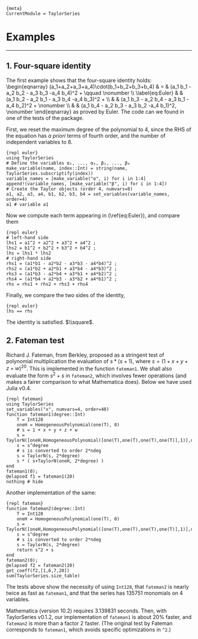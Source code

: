 
    {meta}
    CurrentModule = TaylorSeries

# Examples

---

## 1. Four-square identity

The first example shows that the four-square identity holds:
\\begin{eqnarray}
(a_1+a_2+a_3+a_4)\\cdot(b_1+b_2+b_3+b_4) & = &
     (a_1 b_1 - a_2 b_2 - a_3 b_3 -a_4 b_4)^2 + \\qquad \\nonumber \\\\
\\label{eq:Euler}
  & & (a_1 b_2 - a_2 b_1 - a_3 b_4 -a_4 b_3)^2 + \\\\
  & & (a_1 b_3 - a_2 b_4 - a_3 b_1 -a_4 b_2)^2 + \\nonumber \\\\
  & & (a_1 b_4 - a_2 b_3 - a_3 b_2 -a_4 b_1)^2, \\nonumber
\\end{eqnarray}
as proved by Euler. The code can we found in one of the tests of the package.

First, we reset the maximum degree of the polynomial to 4, since the RHS
of the equation
has *a priori* terms of fourth order, and the number of independent variables to
8.

    {repl euler}
    using TaylorSeries
    # Define the variables α₁, ..., α₄, β₁, ..., β₄
    make_variable(name, index::Int) = string(name, TaylorSeries.subscriptify(index))
    variable_names = [make_variable("α", i) for i in 1:4]
    append!(variable_names, [make_variable("β", i) for i in 1:4])
    # Create the Taylor objects (order 4, numvars=8)
    a1, a2, a3, a4, b1, b2, b3, b4 = set_variables(variable_names, order=4)
    a1 # variable a1

Now we compute each term appearing in (\\ref{eq:Euler}), and compare them

    {repl euler}
    # left-hand side
    lhs1 = a1^2 + a2^2 + a3^2 + a4^2 ;
    lhs2 = b1^2 + b2^2 + b3^2 + b4^2 ;
    lhs = lhs1 * lhs2
    # right-hand side
    rhs1 = (a1*b1 - a2*b2 - a3*b3 - a4*b4)^2 ;
    rhs2 = (a1*b2 + a2*b1 + a3*b4 - a4*b3)^2 ;
    rhs3 = (a1*b3 - a2*b4 + a3*b1 + a4*b2)^2 ;
    rhs4 = (a1*b4 + a2*b3 - a3*b2 + a4*b1)^2 ;
    rhs = rhs1 + rhs2 + rhs3 + rhs4

Finally, we compare the two sides of the identity,

    {repl euler}
    lhs == rhs

The identity is satisfied. $\\square$.



## 2. Fateman test

Richard J. Fateman, from Berkley, proposed as a stringent test
of polynomial multiplication
the evaluation of $s*(s+1)$, where $s = (1+x+y+z+w)^{20}$. This is
implemented in
the function `fateman1`. We shall also evaluate the form $s^2+s$ in `fateman2`,
which involves fewer operations (and makes a fairer comparison to what
Mathematica does). Below we have used Julia v0.4.

    {repl fateman}
    using TaylorSeries
    set_variables("x", numvars=4, order=40)
    function fateman1(degree::Int)
        T = Int128
        oneH = HomogeneousPolynomial(one(T), 0)
        # s = 1 + x + y + z + w
        s = TaylorN([oneH,HomogeneousPolynomial([one(T),one(T),one(T),one(T)],1)],degree)
        s = s^degree
        # s is converted to order 2*ndeg
        s = TaylorN(s, 2*degree)
        s * ( s+TaylorN(oneH, 2*degree) )
    end
    fateman1(0);
    @elapsed f1 = fateman1(20)
    nothing # hide

Another implementation of the same:

    {repl fateman}
    function fateman2(degree::Int)
        T = Int128
        oneH = HomogeneousPolynomial(one(T), 0)
        s = TaylorN([oneH,HomogeneousPolynomial([one(T),one(T),one(T),one(T)],1)],degree)
        s = s^degree
        # s is converted to order 2*ndeg
        s = TaylorN(s, 2*degree)
        return s^2 + s
    end
    fateman2(0);
    @elapsed f2 = fateman2(20)
    get_coeff(f2,[1,6,7,20])
    sum(TaylorSeries.size_table)

The tests above show the necessity of using `Int128`, that
`fateman2` is nearly twice as fast as `fateman1`, and that the series has 135751
monomials on 4 variables.

Mathematica (version 10.2) requires 3.139831 seconds. Then,
with TaylorSeries v0.1.2, our implementation of `fateman1` is about 20% faster,
and `fateman2` is more than a factor 2 faster. (The original test by Fateman
corresponds to `fateman1`, which avoids specific optimizations in `^2`.)

